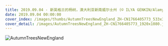 ```yaml
---
title: 2019.09.04 - 新英格兰的杨树，澳大利亚新南威尔士州 (© ILYA GENKIN/Alamy)
date: 2019.09.04 00:00:00
cover_index: /images/thumbs/AutumnTreesNewEngland_ZH-CN1766405773_533x300.jpg
cover_detail: /images/AutumnTreesNewEngland_ZH-CN1766405773_1920x1080.jpg
---
```


![AutumnTreesNewEngland](/images/AutumnTreesNewEngland_ZH-CN1766405773_1920x1080.jpg)
